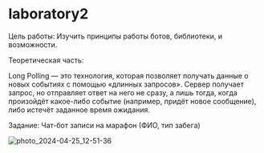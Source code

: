 # laboratory2
Цель работы: Изучить принципы работы ботов, библиотеки, и возможности.

Теоретическая часть:

Long Polling — это технология, которая позволяет получать данные о новых событиях с помощью «длинных запросов». Сервер получает запрос, но отправляет ответ на него не сразу, а лишь тогда, когда произойдёт какое-либо событие (например, придёт новое сообщение), либо истечёт заданное время ожидания.

Задание: Чат-бот записи на марафон (ФИО, тип забега)



![photo_2024-04-25_12-51-36](https://github.com/Nekob1t/laboratory2/assets/97468990/24e8b422-b72f-4985-895b-a840c46cddd9)
